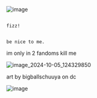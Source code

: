 ![image](https://github.com/user-attachments/assets/a7c882f6-fafc-401e-b6bc-4996ad311714)

                                                                             fizz!

                                                                          be nice to me.

im only in 2 fandoms kill me

![image_2024-10-05_124329850](https://github.com/user-attachments/assets/ebd337f7-8e93-4f61-8fea-cc826fb778d6)

art by bigballschuuya on dc

![image](https://github.com/user-attachments/assets/2c4fa772-c80a-4266-a4dc-4a7be70dbda5)
